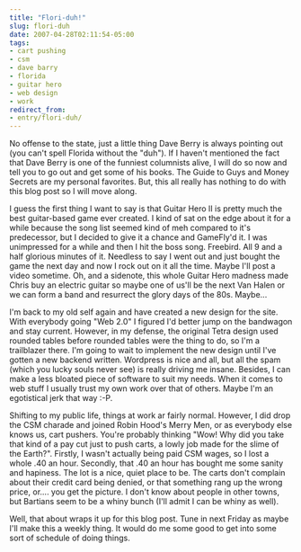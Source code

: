 ```yaml
---
title: "Flori-duh!"
slug: flori-duh
date: 2007-04-28T02:11:54-05:00
tags:
- cart pushing
- csm
- dave barry
- florida
- guitar hero
- web design
- work
redirect_from:
- entry/flori-duh/
---
```

No offense to the state, just a little thing Dave Berry is always pointing out (you can't spell Florida without the "duh"). If I haven't mentioned the fact that Dave Berry is one of the funniest columnists alive, I will do so now and tell you to go out and get some of his books. The Guide to Guys and Money Secrets are my personal favorites. But, this all really has nothing to do with this blog post so I will move along.

I guess the first thing I want to say is that Guitar Hero II is pretty much the best guitar-based game ever created. I kind of sat on the edge about it for a while because the song list seemed kind of meh compared to it's predecessor, but I decided to give it a chance and GameFly'd it. I was unimpressed for a while and then I hit the boss song. Freebird. All 9 and a half glorious minutes of it. Needless to say I went out and just bought the game the next day and now I rock out on it all the time. Maybe I'll post a video sometime. Oh, and a sidenote, this whole Guitar Hero madness made Chris buy an electric guitar so maybe one of us'll be the next Van Halen or we can form a band and resurrect the glory days of the 80s. Maybe...

I'm back to my old self again and have created a new design for the site. With everybody going "Web 2.0" I figured I'd better jump on the bandwagon and stay current. However, in my defense, the original Tetra design used rounded tables before rounded tables were the thing to do, so I'm a trailblazer there. I'm going to wait to implement the new design until I've gotten a new backend written. Wordpress is nice and all, but all the spam (which you lucky souls never see) is really driving me insane. Besides, I can make a less bloated piece of software to suit my needs. When it comes to web stuff I usually trust my own work over that of others. Maybe I'm an egotistical jerk that way :-P.

Shifting to my public life, things at work ar fairly normal. However, I did drop the CSM charade and joined Robin Hood's Merry Men, or as everybody else knows us, cart pushers. You're probably thinking "Wow! Why did you take that kind of a pay cut just to push carts, a lowly job made for the slime of the Earth?". Firstly, I wasn't actually being paid CSM wages, so I lost a whole .40 an hour. Secondly, that .40 an hour has bought me some sanity and hapiness. The lot is a nice, quiet place to be. The carts don't complain about their credit card being denied, or that something rang up the wrong price, or.... you get the picture. I don't know about people in other towns, but Bartians seem to be a whiny bunch (I'll admit I can be whiny as well).

Well, that about wraps it up for this blog post. Tune in next Friday as maybe I'll make this a weekly thing. It would do me some good to get into some sort of schedule of doing things.
